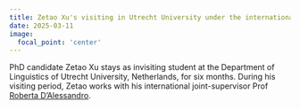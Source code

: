 ```yaml
---
title: Zetao Xu's visiting in Utrecht University under the international joint-supervision scheme!
date: 2025-03-11
image:
  focal_point: 'center'
---
```

PhD candidate Zetao Xu stays as invisiting student at the Department of Linguistics of Utrecht University, Netherlands, for six months. During his visiting period, Zetao works with his international joint-supervisor Prof [Roberta D’Alessandro](https://www.uu.nl/staff/RAGDAlessandro). 
